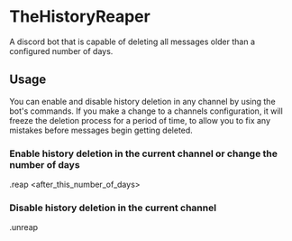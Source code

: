# TheHistoryReaper
A discord bot that is capable of deleting all messages older than a configured number of days.

## Usage
You can enable and disable history deletion in any channel by using the bot's commands.  If you make a change to a channels configuration, it will freeze the deletion process for a period of time, to allow you to fix any mistakes before messages begin getting deleted.

### Enable history deletion in the current channel or change the number of days
.reap <after_this_number_of_days>

### Disable history deletion in the current channel
.unreap

